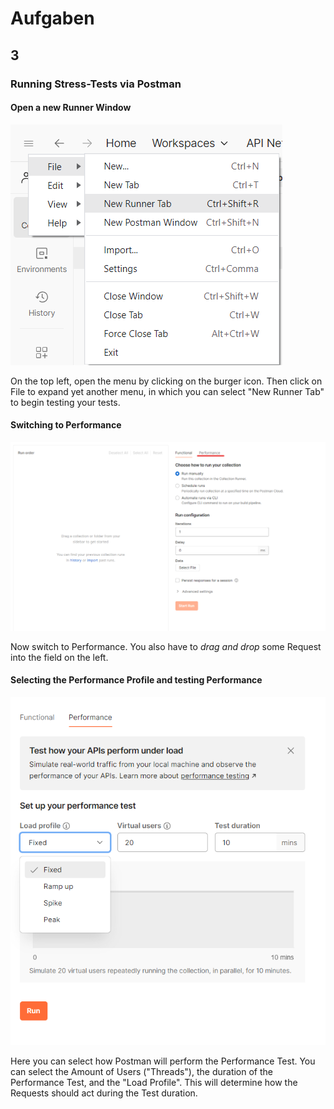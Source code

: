 # Aufgaben

## 3
### Running Stress-Tests via Postman

#### Open a new Runner Window
![Postman_1](./res/Postman_1.png)

On the top left, open the menu by clicking on the burger icon. Then click on File to expand yet another menu, in which you can select "New Runner Tab" to begin testing your tests.

#### Switching to Performance
![Postman_2](./res/Postman_2.png)

Now switch to Performance. You also have to *drag and drop* some Request into the field on the left.

#### Selecting the Performance Profile and testing Performance
![Postman_3](./res/Postman_3.png)

Here you can select how Postman will perform the Performance Test. You can select the Amount of Users ("Threads"), the duration of the Performance Test, and the "Load Profile". This will determine how the Requests should act during the Test duration.


